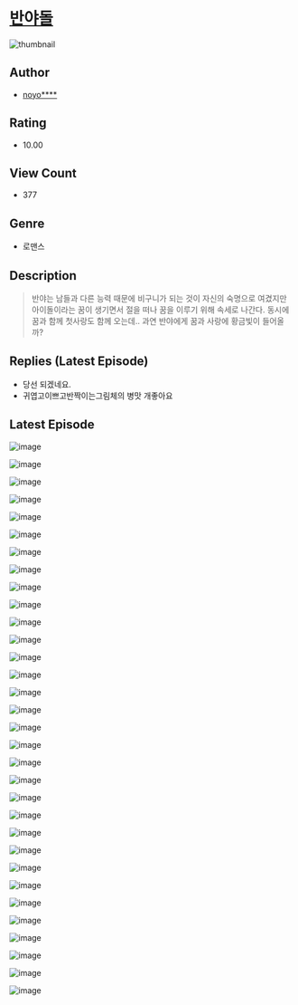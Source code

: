 # [반야돌](https://comic.naver.com/bestChallenge/list?titleId=810514)
![thumbnail](https://image-comic.pstatic.net/user_contents_data/challenge_comic/2023/05/23/299061/upload_3833189130047992114_480x623.jpeg)

## Author
- [noyo****](https://comic.naver.com/artistTitle?id=299061)

## Rating
- 10.00

## View Count
- 377

## Genre
- 로맨스

## Description
> 반야는 남들과 다른 능력 때문에 비구니가 되는 것이 자신의 숙명으로 여겼지만 아이돌이라는 꿈이 생기면서 절을 떠나 꿈을 이루기 위해 속세로 나간다. 동시에 꿈과 함께 첫사랑도 함께 오는데.. 과연 반야에게 꿈과 사랑에 황금빛이 들어올까?

## Replies (Latest Episode)
- 당선 되겠네요.
- 귀엽고이쁘고반짝이는그림체의 병맛 개좋아요

## Latest Episode
![image](https://image-comic.pstatic.net/user_contents_data/challenge_comic/2023/05/24/299061/upload_3906928975983895865.jpeg)

![image](https://image-comic.pstatic.net/user_contents_data/challenge_comic/2023/05/24/299061/upload_7293973660722095417.jpeg)

![image](https://image-comic.pstatic.net/user_contents_data/challenge_comic/2023/05/24/299061/upload_3846411865437005156.jpeg)

![image](https://image-comic.pstatic.net/user_contents_data/challenge_comic/2023/05/24/299061/upload_3919649239712949301.jpeg)

![image](https://image-comic.pstatic.net/user_contents_data/challenge_comic/2023/05/24/299061/upload_7076387791314696246.jpeg)

![image](https://image-comic.pstatic.net/user_contents_data/challenge_comic/2023/05/24/299061/upload_7291667779418143076.jpeg)

![image](https://image-comic.pstatic.net/user_contents_data/challenge_comic/2023/05/24/299061/upload_3630856102636185144.jpeg)

![image](https://image-comic.pstatic.net/user_contents_data/challenge_comic/2023/05/24/299061/upload_7161627413181575220.jpeg)

![image](https://image-comic.pstatic.net/user_contents_data/challenge_comic/2023/05/24/299061/upload_3905521803030705201.jpeg)

![image](https://image-comic.pstatic.net/user_contents_data/challenge_comic/2023/05/24/299061/upload_3834362509976232501.jpeg)

![image](https://image-comic.pstatic.net/user_contents_data/challenge_comic/2023/05/24/299061/upload_7234295244675692601.jpeg)

![image](https://image-comic.pstatic.net/user_contents_data/challenge_comic/2023/05/24/299061/upload_3761405511937372728.jpeg)

![image](https://image-comic.pstatic.net/user_contents_data/challenge_comic/2023/05/24/299061/upload_7293125709623801650.jpeg)

![image](https://image-comic.pstatic.net/user_contents_data/challenge_comic/2023/05/24/299061/upload_3762818207533052723.jpeg)

![image](https://image-comic.pstatic.net/user_contents_data/challenge_comic/2023/05/24/299061/upload_3703429371067249765.jpeg)

![image](https://image-comic.pstatic.net/user_contents_data/challenge_comic/2023/05/24/299061/upload_4049074926708469862.jpeg)

![image](https://image-comic.pstatic.net/user_contents_data/challenge_comic/2023/05/24/299061/upload_3760898451557265971.jpeg)

![image](https://image-comic.pstatic.net/user_contents_data/challenge_comic/2023/05/24/299061/upload_7003207604578236465.jpeg)

![image](https://image-comic.pstatic.net/user_contents_data/challenge_comic/2023/05/24/299061/upload_4123105271414731364.jpeg)

![image](https://image-comic.pstatic.net/user_contents_data/challenge_comic/2023/05/24/299061/upload_3846974814655231076.jpeg)

![image](https://image-comic.pstatic.net/user_contents_data/challenge_comic/2023/05/24/299061/upload_4063709645531067238.jpeg)

![image](https://image-comic.pstatic.net/user_contents_data/challenge_comic/2023/05/24/299061/upload_3617345312293924914.jpeg)

![image](https://image-comic.pstatic.net/user_contents_data/challenge_comic/2023/05/24/299061/upload_7089054156780286772.jpeg)

![image](https://image-comic.pstatic.net/user_contents_data/challenge_comic/2023/05/24/299061/upload_7016998753038186085.jpeg)

![image](https://image-comic.pstatic.net/user_contents_data/challenge_comic/2023/05/24/299061/upload_4049409203154346292.jpeg)

![image](https://image-comic.pstatic.net/user_contents_data/challenge_comic/2023/05/24/299061/upload_3472337324266239585.jpeg)

![image](https://image-comic.pstatic.net/user_contents_data/challenge_comic/2023/05/24/299061/upload_7147829663169013350.jpeg)

![image](https://image-comic.pstatic.net/user_contents_data/challenge_comic/2023/05/24/299061/upload_4063433461920457571.jpeg)

![image](https://image-comic.pstatic.net/user_contents_data/challenge_comic/2023/05/24/299061/upload_3486741794223580720.jpeg)

![image](https://image-comic.pstatic.net/user_contents_data/challenge_comic/2023/05/24/299061/upload_3616732673864001126.jpeg)

![image](https://image-comic.pstatic.net/user_contents_data/challenge_comic/2023/05/24/299061/upload_7018409465145077859.jpeg)

![image](https://image-comic.pstatic.net/user_contents_data/challenge_comic/2023/05/24/299061/upload_3690191027847914806.jpeg)
